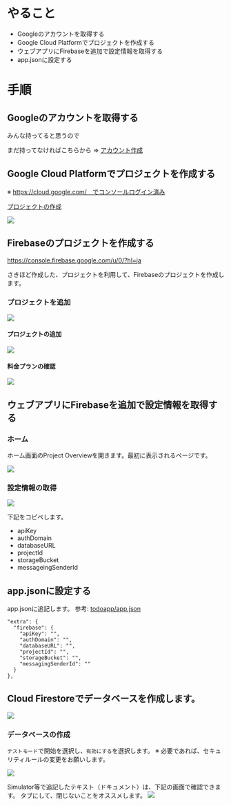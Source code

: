
# やること
- Googleのアカウントを取得する
- Google Cloud Platformでプロジェクトを作成する
- ウェブアプリにFirebaseを追加で設定情報を取得する
- app.jsonに設定する

# 手順
## Googleのアカウントを取得する

みんな持ってると思うので

まだ持ってなければこちらから => [アカウント作成](https://accounts.google.com/signup/v2/webcreateaccount?hl=ja&continue=https%3A%2F%2Fmyaccount.google.com%2Fintro&flowName=GlifWebSignIn&flowEntry=SignUp)

## Google Cloud Platformでプロジェクトを作成する

※ https://cloud.google.com/　でコンソールログイン済み

[プロジェクトの作成](https://console.cloud.google.com/projectcreate?previousPage=%2Fiam-admin%2Fsettings%3Fproject%3Drepro-reactnative-handson%26_ga%3D2.12973111.-1010586665.1545205546&organizationId=0)

![](images/create_project.png)


## Firebaseのプロジェクトを作成する
https://console.firebase.google.com/u/0/?hl=ja

さきほど作成した、プロジェクトを利用して、Firebaseのプロジェクトを作成します。

### プロジェクトを追加

![](images/add_project_button.png)


#### プロジェクトの追加

![](images/add_project.png)

#### 料金プランの確認

![](images/plan.png)

## ウェブアプリにFirebaseを追加で設定情報を取得する

### ホーム

ホーム画面のProject Overviewを開きます。最初に表示されるページです。

![](images/top.png)

### 設定情報の取得

![](images/firebase_webapp.png)

下記をコピペします。

- apiKey
- authDomain
- databaseURL
- projectId
- storageBucket
- messageingSenderId

## app.jsonに設定する

app.jsonに追記します。
参考: [todoapp/app.json](https://github.com/saicologic/todoapp/blob/master/app.json#L11-L20)

```
"extra": {
  "firebase": {
    "apiKey": "",
    "authDomain": "",
    "databaseURL": "",
    "projectId": "",
    "storageBucket": "",
    "messagingSenderId": ""
  }
},
```

## Cloud Firestoreでデータベースを作成します。

![](images/cloud_firestore.png)

### データベースの作成

`テストモード`で開始を選択し、`有効にする`を選択します。
※ 必要であれば、セキュリティルールの変更をお願いします。

![](./images/security_rule.png)

Simulator等で追記したテキスト（ドキュメント）は、下記の画面で確認できます。
タブにして、閉じないことをオススメします。
![](images/cloud_firestore_done.png)

